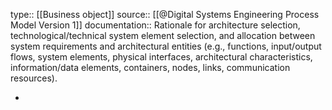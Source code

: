 type:: [[Business object]]
source:: [[@Digital Systems Engineering Process Model Version 1]]
documentation:: Rationale for architecture selection, technological/technical system element selection, and allocation between system requirements and architectural entities (e.g., functions, input/output flows, system elements, physical interfaces, architectural characteristics, information/data elements, containers, nodes, links, communication resources).

-